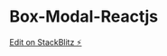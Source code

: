 # Box-Modal-Reactjs

[Edit on StackBlitz ⚡️](https://stackblitz.com/edit/stackblitz-starters-actjck)
